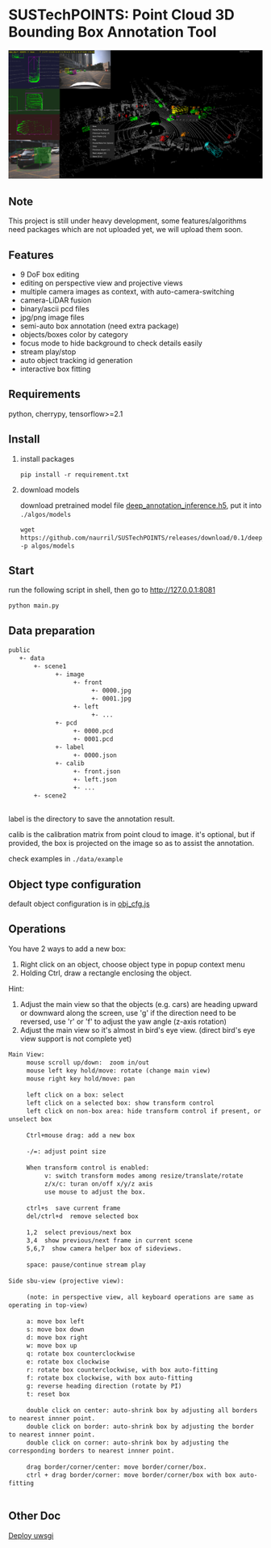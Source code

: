 # SUSTechPOINTS: Point Cloud 3D Bounding Box Annotation Tool

![screenshot](./doc/pcd_label.png)

## Note
This project is still under heavy development, some features/algorithms need packages which are not uploaded yet, we will upload them soon.

## Features

- 9 DoF box editing
- editing on perspective view and projective views
- multiple camera images as context, with auto-camera-switching
- camera-LiDAR fusion
- binary/ascii pcd files
- jpg/png image files
- semi-auto box annotation (need extra package)
- objects/boxes color by category
- focus mode to hide background to check details easily
- stream play/stop
- auto object tracking id generation
- interactive box fitting



## Requirements

python, cherrypy, tensorflow>=2.1

## Install
1. install packages
     ```
     pip install -r requirement.txt
     ```
1. download models 

     download pretrained model file [deep_annotation_inference.h5](https://github.com/naurril/SUSTechPOINTS/releases/download/0.1/deep_annotation_inference.h5), put it into `./algos/models`
     ```
     wget https://github.com/naurril/SUSTechPOINTS/releases/download/0.1/deep_annotation_inference.h5  -p algos/models
     ```

## Start
run the following script in shell, then go to http://127.0.0.1:8081
```
python main.py
```

## Data preparation

````
public
   +- data
       +- scene1
             +- image
                  +- front
                       +- 0000.jpg
                       +- 0001.jpg
                  +- left
                       +- ...
             +- pcd
                  +- 0000.pcd
                  +- 0001.pcd
             +- label
                  +- 0000.json
             +- calib
                  +- front.json
                  +- left.json
                  +- ...
       +- scene2
             
````

label is the directory to save the annotation result.

calib is the calibration matrix from point cloud to image. it's optional, but if provided, the box is projected on the image so as to assist the annotation.

check examples in `./data/example`

## Object type configuration

default object configuration is in [obj_cfg.js](src/public/js/../../../public/js/obj_cfg.js)

## Operations

You have 2 ways to add a new box:
  1) Right click on an object, choose object type in popup context menu
  2) Holding Ctrl, draw a rectangle enclosing the object.

Hint: 
  1) Adjust the main view so that the objects (e.g. cars) are heading upward or downward along the screen, use 'g' if the direction need to be reversed, use 'r' or 'f' to adjust the yaw angle (z-axis rotation)
  2) Adjust the main view so it's almost in bird's eye view. (direct bird's eye view support is not complete yet)


```
Main View:
     mouse scroll up/down:  zoom in/out
     mouse left key hold/move: rotate (change main view)
     mouse right key hold/move: pan

     left click on a box: select
     left click on a selected box: show transform control
     left click on non-box area: hide transform control if present, or unselect box

     Ctrl+mouse drag: add a new box

     -/=: adjust point size

     When transform control is enabled:
          v: switch transform modes among resize/translate/rotate
          z/x/c: turan on/off x/y/z axis
          use mouse to adjust the box.

     ctrl+s  save current frame
     del/ctrl+d  remove selected box

     1,2  select previous/next box
     3,4  show previous/next frame in current scene
     5,6,7  show camera helper box of sideviews.

     space: pause/continue stream play

Side sbu-view (projective view):

     (note: in perspective view, all keyboard operations are same as operating in top-view)

     a: move box left
     s: move box down
     d: move box right
     w: move box up
     q: rotate box counterclockwise
     e: rotate box clockwise
     r: rotate box counterclockwise, with box auto-fitting
     f: rotate box clockwise, with box auto-fitting
     g: reverse heading direction (rotate by PI)
     t: reset box

     double click on center: auto-shrink box by adjusting all borders to nearest innner point.
     double click on border: auto-shrink box by adjusting the border to nearest innner point.
     double click on corner: auto-shrink box by adjusting the corresponding borders to nearest innner point.

     drag border/corner/center: move border/corner/box.
     ctrl + drag border/corner: move border/corner/box with box auto-fitting


```

## Other Doc
[Deploy uwsgi](./doc/deploy_server.md)
